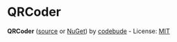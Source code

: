 # QRCoder

**QRCoder** ([source](https://github.com/codebude/QRCoder/) or [NuGet](https://www.nuget.org/packages/QRCoder/)) by [codebude](https://github.com/codebude) - License: [MIT](https://github.com/codebude/QRCoder/blob/master/LICENSE.txt)